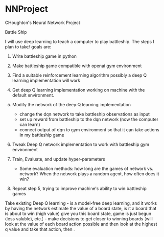 # NNProject
CHoughton's Neural Network Project

Battle Ship

I will use deep learning to teach a computer to play battleship. The steps I plan to take/ goals are: 

1. Write battleship game in python
2. Make battleship game compatible with openai gym environment
 
3. Find a suitable reinforcement learning algorithm
   possibly a deep Q learning implementation will work
4. Get deep Q learning implementation working on machine with the default environment.
5. Modify the network of the deep Q learning implementation
   - change the dqn network to take battleship observations as input
   - set up reward from battleship to the dqn network
   (now the computer can learn)
   - connect output of dqn to gym environment so that it can take actions in my battleship game
6. Tweak Deep Q network implementation to work with battleship gym environment
7. Train, Evaluate, and update hyper-parameters 
   - Some evaluation methods: how long are the games of network vs. network? When the network plays a random agent, how often does it win?
8. Repeat step 5, trying to improve machine's ability to win battleship games

Take existing Deep Q learning 
      - is a model-free deep learning, and it works by having the network estimate the value of a board state, is it a board that is about to win (high value) give you this board state, game is just begun (less valuble), etc.)
      - make decisions to get closer to winning boards (will look at the value of each board action possible and then look at the highest q value and take that action, then . 

